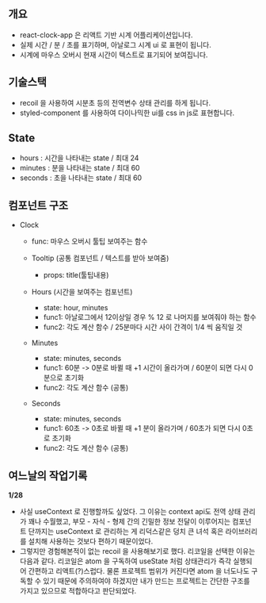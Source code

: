 ## **개요**

- react-clock-app 은 리액트 기반 시계 어플리케이션입니다.
- 실제 시간 / 분 / 초를 표기하며, 아날로그 시계 ui 로 표현이 됩니다.
- 시계에 마우스 오버시 현재 시간이 텍스트로 표기되어 보여집니다. 


## **기술스택**

- recoil 을 사용하여 시분초 등의 전역변수 상태 관리를 하게 됩니다.
- styled-component 를 사용하여 다이나믹한 ui를 css in js로 표현합니다.

## **State**

- hours : 시간을 나타내는 state / 최대 24
- minutes : 분을 나타내는 state / 최대 60
- seconds : 초을 나타내는 state / 최대 60

## **컴포넌트 구조**

  - Clock
    - func: 마우스 오버시 툴팁 보여주는 함수
    
    - Tooltip (공통 컴포넌트 / 텍스트를 받아 보여줌)
      - props: title(툴팁내용)
      
    - Hours (시간을 보여주는 컴포넌트)
      - state: hour, minutes
      - func1: 아날로그에서 12이상일 경우 % 12 로 나머지를 보여줘야 하는 함수
      - func2: 각도 계산 함수 / 25분마다 시간 사이 간격이 1/4 씩 움직일 것
      
    - Minutes
      - state: minutes, seconds 
      - func1: 60분 -> 0분로 바뀔 때 +1 시간이 올라가며 / 60분이 되면 다시 0분으로 초기화
      - func2: 각도 계산 함수 (공통)
      
    - Seconds
      - state: minutes, seconds 
      - func1: 60초 -> 0초로 바뀔 때 +1 분이 올라가며 / 60초가 되면 다시 0초로 초기화
      - func2: 각도 계산 함수 (공통)
     
## 여느날의 작업기록

**1/28**
- 사실 useContext 로 진행할까도 싶었다. 그 이유는 context api도 전역 상태 관리가 꽤나 수월했고, 부모 - 자식 - 형제 간의 긴밀한 정보 전달이 이루어지는 컴포넌트 단까지는 useContext 로 관리하는 게 리덕스같은 덩치 큰 녀석 혹은 라이브러리를 설치해 사용하는 것보다 편하기 때문이었다. 
- 그렇지만 경험해본적이 없는 recoil 을 사용해보기로 했다. 리코일을 선택한 이유는 다음과 같다. 리코일은 atom 을 구독하여 useState 처럼 상태관리가 즉각 실행되어 간편하고 리액트(?)스럽다. 물론 프로젝트 범위가 커진다면 atom 을 너도나도 구독할 수 있기 때문에 주의하여야 하겠지만 내가 만드는 프로젝트는 간단한 구조를 가지고 있으므로 적합하다고 판단되었다.

   

